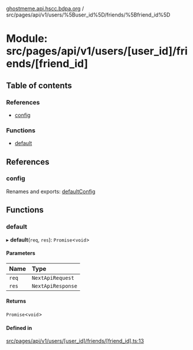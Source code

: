 [ghostmeme.api.hscc.bdpa.org](../README.md) / src/pages/api/v1/users/%5Buser_id%5D/friends/%5Bfriend_id%5D

# Module: src/pages/api/v1/users/[user\_id]/friends/[friend\_id]

## Table of contents

### References

- [config](src_pages_api_v1_users__user_id__friends__friend_id_.md#config)

### Functions

- [default](src_pages_api_v1_users__user_id__friends__friend_id_.md#default)

## References

### config

Renames and exports: [defaultConfig](src_backend_middleware.md#defaultconfig)

## Functions

### default

▸ **default**(`req`, `res`): `Promise`<`void`\>

#### Parameters

| Name | Type |
| :------ | :------ |
| `req` | `NextApiRequest` |
| `res` | `NextApiResponse` |

#### Returns

`Promise`<`void`\>

#### Defined in

[src/pages/api/v1/users/[user_id]/friends/[friend_id].ts:13](https://github.com/nhscc/ghostmeme.api.hscc.bdpa.org/blob/86898e9/src/pages/api/v1/users/[user_id]/friends/[friend_id].ts#L13)

